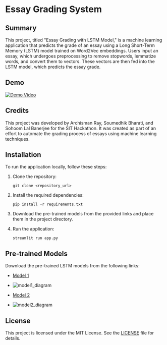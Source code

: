 # Essay Grading System

## Summary
This project, titled "Essay Grading with LSTM Model," is a machine learning application that predicts the grade of an essay using a Long Short-Term Memory (LSTM) model trained on Word2Vec embeddings. Users input an essay, which undergoes preprocessing to remove stopwords, lemmatize words, and convert them to vectors. These vectors are then fed into the LSTM model, which predicts the essay grade.

## Demo

[![Demo Video](https://img.youtube.com/vi/-I5Yo4-MNGI/0.jpg)](https://youtu.be/-I5Yo4-MNGI)


## Credits
This project was developed by Archisman Ray, Soumedhik Bharati, and Sohoom Lal Banerjee for the SIT Hackathon. It was created as part of an effort to automate the grading process of essays using machine learning techniques.

## Installation
To run the application locally, follow these steps:
1. Clone the repository:
   ```
   git clone <repository_url>
   ```

2. Install the required dependencies:
   ```
   pip install -r requirements.txt
   ```

3. Download the pre-trained models from the provided links and place them in the project directory.

4. Run the application:
   ```
   streamlit run app.py
   ```
## Pre-trained Models
Download the pre-trained LSTM models from the following links:
- [Model 1](https://drive.google.com/file/d/1ihOKoAG2R1AJOXjW37ZRyU8n7nxbEJsB/view?usp=sharing)
- ![model1_diagram](https://github.com/Soumedhik/Essay-Grading-System/assets/113777577/0dfaf6ef-5de8-4ba8-85f7-bad1a0eab426)

- [Model 2](https://drive.google.com/file/d/1mTazjmGrvgMqb5lsZegUJwj45U8DlpWC/view?usp=sharing)
- ![model2_diagram](https://github.com/Soumedhik/Essay-Grading-System/assets/113777577/38777794-27f8-4602-a39b-8c0bfdbae500)

## License
This project is licensed under the MIT License. See the [LICENSE](LICENSE) file for details.
